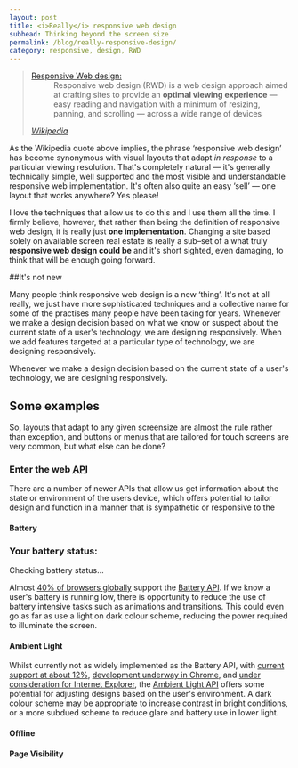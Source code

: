 ```yaml
---
layout: post
title: <i>Really</i> responsive web design
subhead: Thinking beyond the screen size
permalink: /blog/really-responsive-design/
category: responsive, design, RWD
---
```


<blockquote  class="callout callout__definition  callout--full callout--large">
<dl>
       <dt><a href="http://en.wikipedia.org/wiki/Responsive_web_design">Responsive Web design:</a></dt>
       <dd>Responsive web design (RWD) is a web design approach aimed at crafting sites to provide an <strong>optimal viewing experience</strong> &mdash; easy reading and navigation with a minimum of resizing, panning, and scrolling &mdash; across a wide range of devices</dd>
</dl>
<cite><a href="http://en.wikipedia.org/wiki/Responsive_web_design">Wikipedia</a></cite>
</blockquote>


As the Wikipedia quote above implies, the phrase &lsquo;responsive web design&rsquo; has become synonymous with visual layouts that adapt <em>in response</em> to a particular viewing resolution.  That&#39;s completely natural &mdash; it&#39;s generally technically simple, well supported and the most visible and understandable responsive web implementation. It&#39;s often also quite an easy &lsquo;sell&rsquo; &mdash; one layout that works anywhere? Yes please! 

I love the techniques that allow us to do this and I use them all the time. I firmly believe, however, that rather than being the  definition of responsive web design, it is really just <strong>one implementation</strong>. Changing a site based solely on available screen real estate is really a sub&ndash;set of a what truly <strong>responsive web design could be</strong> and it&#39;s  short sighted, even damaging, to think that will be enough going forward.



##It&#39;s not new

Many people think responsive web design is a new &lsquo;thing&rsquo;. It&#39;s not at all really,  we just have more sophisticated techniques and a collective name for some of the practises many people have been taking for years. Whenever we make a design decision based on what we know or suspect about the current state of a user&#39;s technology, we are designing responsively. When we add features targeted at a particular type of technology, we are designing responsively. 


<div class="shareable callout callout--large callout--full">
    <p>Whenever we make a design decision based on the current state of a user&#39;s technology, we are designing responsively. 
 </p>
     
</div>

## Some examples

So, layouts that adapt to any given screensize are almost the rule rather than exception, and buttons or menus that are tailored for touch screens are very common,  but what else can be done?

### Enter the web <abbr title="Application programming interface">API</abbr> 
There are a number of newer APIs that allow us get information about the  state or environment of the users device, which offers potential to tailor design and function in a manner that is sympathetic or responsive to the  

#### Battery 

<aside id="battery-holder" class="callout">
   <h3 class="callout--header__note">Your battery status:</h3>
    <p class="battery-status__loader">Checking battery status&hellip;</p>

</aside>

<script src="/assets/js/battery.js"></script>

Almost  <a href="http://caniuse.com/#feat=battery-status">40% of browsers globally</a> support the <a href="http://www.w3.org/TR/battery-status/">Battery <abbr title="Application programming interface">API</abbr></a>. If we know a user&#39;s battery is running low, there is opportunity to reduce the use of battery intensive tasks such as animations and transitions. This could even go as far as use a light on dark colour scheme, reducing the power required to illuminate the screen. 

#### Ambient Light

Whilst currently not as widely implemented as the Battery API, with <a href="http://caniuse.com/#feat=ambient-light">current  support at about 12%</a>, <a href="https://code.google.com/p/chromium/issues/detail?id=336424">development underway in Chrome</a>, and <a href="https://status.modern.ie/ambientlightevents">under consideration for Internet Explorer</a>, the <a href="http://www.w3.org/TR/ambient-light/">Ambient Light API</a> offers some potential for adjusting designs based on the user&#39;s environment. A dark colour scheme may be appropriate to increase contrast in bright conditions, or a more subdued scheme to reduce glare and battery use in lower light.


#### Offline


#### Page Visibility





    




<!-- 
<blockquote>It&#39;s not uncommon for designers to confuse a beautiful looking product with one that works beautifully.

<cite>http://quotesondesign.com/braden-kowitz/ BRADEN KOWITZ	</cite></blockquote>


<blockquote>Design has to work, art does not.
<cite><a href="http://quotesondesign.com/donald-judd/">DONALD JUDD</a> 
</blockquote>

Defining &lsquo;design&rsquo; is a little more complicated.
 to devise for a specific function or end##It&#39;s not just the screen size

But thats all it is, one implementation. Changing a site based solely on resolution is really just a sub&ndash;set of responsive web design, and it&#39;s  short sighted, even damaging, to think that will be enough going forward.


##It&#39;s not new

Many people think responsive web design is a new &lsquo;thing&rsquo;. Its not at all really,  we just have a collective name for some of the approaches many people have been taking for years. Accessibility is a case in point. 


##Device capabilities

##User needs


no absolutes, just likely hoods




Simply thinking in terms of media queries based on  min-width is 

But simply thinking in terms of media queries based on on min-width is 

notes in note pad

http://www.kirupa.com/html5/the_battery_status_api_js.htm


-->
 









